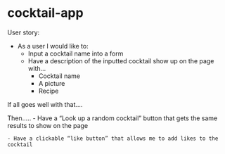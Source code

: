 # cocktail-app
User story:
- As a user I would like to:
    - Input a cocktail name into a form 
    - Have a description of the inputted cocktail show up on the page with…
        - Cocktail name
        - A picture
        - Recipe 

If all goes well with that.... 

Then.....
	- Have a “Look up a random cocktail” button that gets the same results to show on the page

	- Have a clickable “like button” that allows me to add likes to the cocktail 


